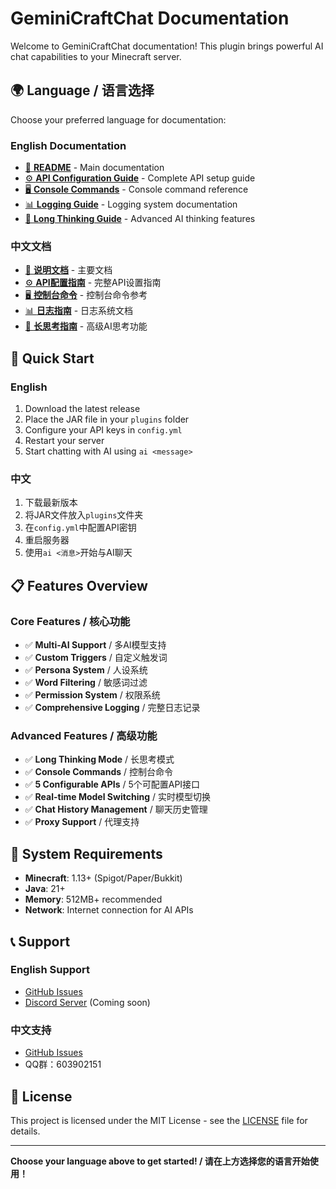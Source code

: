 # GeminiCraftChat Documentation

Welcome to GeminiCraftChat documentation! This plugin brings powerful AI chat capabilities to your Minecraft server.

## 🌍 Language / 语言选择

Choose your preferred language for documentation:

### English Documentation
- [📖 **README**](en/README.md) - Main documentation
- [⚙️ **API Configuration Guide**](en/API_CONFIG_GUIDE.md) - Complete API setup guide
- [🖥️ **Console Commands**](en/CONSOLE_COMMANDS.md) - Console command reference
- [📊 **Logging Guide**](en/LOGGING_GUIDE.md) - Logging system documentation
- [🧠 **Long Thinking Guide**](en/LONG_THINKING_GUIDE.md) - Advanced AI thinking features

### 中文文档
- [📖 **说明文档**](zh/README.md) - 主要文档
- [⚙️ **API配置指南**](zh/API_CONFIG_GUIDE.md) - 完整API设置指南
- [🖥️ **控制台命令**](zh/CONSOLE_COMMANDS.md) - 控制台命令参考
- [📊 **日志指南**](zh/LOGGING_GUIDE.md) - 日志系统文档
- [🧠 **长思考指南**](zh/LONG_THINKING_GUIDE.md) - 高级AI思考功能

## 🚀 Quick Start

### English
1. Download the latest release
2. Place the JAR file in your `plugins` folder
3. Configure your API keys in `config.yml`
4. Restart your server
5. Start chatting with AI using `ai <message>`

### 中文
1. 下载最新版本
2. 将JAR文件放入`plugins`文件夹
3. 在`config.yml`中配置API密钥
4. 重启服务器
5. 使用`ai <消息>`开始与AI聊天

## 📋 Features Overview

### Core Features / 核心功能
- ✅ **Multi-AI Support** / 多AI模型支持
- ✅ **Custom Triggers** / 自定义触发词
- ✅ **Persona System** / 人设系统
- ✅ **Word Filtering** / 敏感词过滤
- ✅ **Permission System** / 权限系统
- ✅ **Comprehensive Logging** / 完整日志记录

### Advanced Features / 高级功能
- ✅ **Long Thinking Mode** / 长思考模式
- ✅ **Console Commands** / 控制台命令
- ✅ **5 Configurable APIs** / 5个可配置API接口
- ✅ **Real-time Model Switching** / 实时模型切换
- ✅ **Chat History Management** / 聊天历史管理
- ✅ **Proxy Support** / 代理支持

## 🔧 System Requirements

- **Minecraft**: 1.13+ (Spigot/Paper/Bukkit)
- **Java**: 21+
- **Memory**: 512MB+ recommended
- **Network**: Internet connection for AI APIs

## 📞 Support

### English Support
- [GitHub Issues](https://github.com/ning-g-mo/gcc/issues)
- [Discord Server](#) (Coming soon)

### 中文支持
- [GitHub Issues](https://github.com/ning-g-mo/gcc/issues)
- QQ群：603902151

## 📄 License

This project is licensed under the MIT License - see the [LICENSE](../LICENSE) file for details.

---

**Choose your language above to get started! / 请在上方选择您的语言开始使用！**
